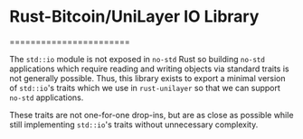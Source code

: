 # Rust-Bitcoin/UniLayer IO Library
=======================

The `std::io` module is not exposed in `no-std` Rust so building `no-std` applications which require
reading and writing objects via standard traits is not generally possible. Thus, this library exists
to export a minimal version of `std::io`'s traits which we use in `rust-unilayer` so that we can
support `no-std` applications.

These traits are not one-for-one drop-ins, but are as close as possible while still implementing
`std::io`'s traits without unnecessary complexity.

